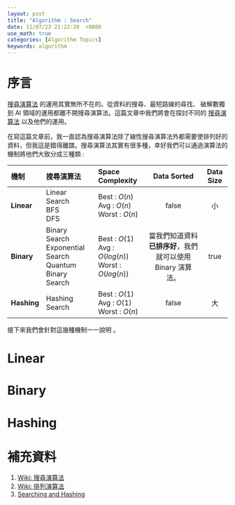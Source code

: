 ```yaml
---
layout: post
title: "Algorithm : Search"
date: 11/07/23 21:22:20  +0800
use_math: true
categories: [Algorithm Topics]
keywords: algorithm
---
```


# 序言

[搜尋演算法](https://en.wikipedia.org/wiki/Search_algorithm) 的運用其實無所不在的。從資料的搜尋、最短路線的尋找、 破解數獨 到 AI 領域的運用都離不開搜尋演算法。這篇文章中我們將會在探討不同的 [搜尋演算法](https://en.wikipedia.org/wiki/Search_algorithm) 以及他們的運用。

在寫這篇文章前，我一直認為搜尋演算法除了線性搜尋演算法外都需要使排列好的資料，但我這是錯得離譜。搜尋演算法其實有很多種，幸好我們可以通過演算法的機制將他們大致分成三種類 :

| 機制        | 搜尋演算法                                                   | Space Complexity                                          |                         Data Sorted                         | Data Size |
| :---------- | :----------------------------------------------------------- | :-------------------------------------------------------- | :---------------------------------------------------------: | :-------: |
| **Linear**  | Linear Search<br>BFS<br>DFS                                  | Best : $O(n)$<br>Avg : $O(n)$<br>Worst : $O(n)$           |                            false                            |    小     |
| **Binary**  | Binary Search<br>Exponential Search<br>Quantum Binary Search | Best : $O(1)$<br>Avg : $O(log(n))$<br>Worst : $O(log(n))$ | 當我們知道資料 **已排序好**，我們就可以使用 Binary 演算法。 |   true    | 皆可 |
| **Hashing** | Hashing Search                                               | Best : $O(1)$<br>Avg : $O(1)$<br>Worst : $O(n)$           |                            false                            |    大     |

接下來我們會針對這幾種機制一一說明 。

# Linear

# Binary

# Hashing

# 補充資料

1. [Wiki: 搜尋演算法](https://en.wikipedia.org/wiki/Search_algorithm)
2. [Wiki: 排列演算法](https://en.wikipedia.org/wiki/Sorting_algorithm)
3. [Searching and Hashing](https://learn.saylor.org/mod/book/tool/print/index.php?id=32990)
